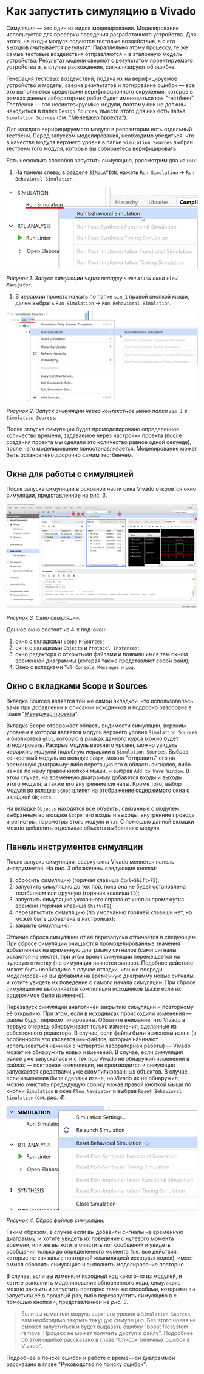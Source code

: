 # Как запустить симуляцию в Vivado

Симуляция — это один из видов моделирования. Моделирование используется для проверки поведения разработанного устройства. Для этого, на входы модуля подаются тестовые воздействия, а с его выходов считывается результат. Параллельно этому процессу, те же самые тестовые воздействия отправляются и в эталонную модель устройства. Результат модели сверяют с результатом проектируемого устройства и, в случае расхождения, сигнализируют об ошибке.

Генерация тестовых воздействий, подача их на верифицируемое устройство и модель, сверка результатов и логирование ошибок — все это выполняется средствами верификационного окружения, которое в рамках данных лабораторных работ будет именоваться как "тестбенч". Тестбенчи — это несинтезируемые модули, поэтому они не должны находиться в папке `Design Sources`, вместо этого для них есть папка `Simulation Sources` (см. ["Менеджер проекта"](03.%20Project%20manager.md)).

Для каждого верифицируемого модуля в репозитории есть отдельный тестбенч. Перед запуском моделирования, необходимо убедиться, что в качестве модуля верхнего уровня в папке `Simulation Sources` выбран тестбенч того модуля, который вы собираетесь верифицировать.

Есть несколько способов запустить симуляцию, рассмотрим два из них:

1. На панели слева, в разделе `SIMULATION`, нажать `Run Simulation` → `Run Behavioral Simulation`.

![../.pic/Vivado%20Basics/04.%20Simulation/fig_01.png](../.pic/Vivado%20Basics/04.%20Simulation/fig_01.png)

_Рисунок 1. Запуск симуляции через вкладку `SIMULATION` окна `Flow Navigator`._

1. В иерархии проекта нажать по папке `sim_1` правой кнопкой мыши, далее выбрать `Run Simulation` → `Run Behavioral Simulation`.

![../.pic/Vivado%20Basics/04.%20Simulation/fig_02.png](../.pic/Vivado%20Basics/04.%20Simulation/fig_02.png)

_Рисунок 2. Запуск симуляции через контекстное меню папки `sim_1` в `Simulation Sources`._

После запуска симуляции будет промоделировано определенное количество времени, задаваемое через настройки проекта (после создания проекта мы сделали это количество равное одной секунде), после чего моделирование приостанавливается. Моделирование может быть остановлено досрочно самим тестбенчем.

## Окна для работы с симуляцией

После запуска симуляции в основной части окна Vivado откроется окно симуляции, представленное на _рис. 3_.

![../.pic/Vivado%20Basics/04.%20Simulation/fig_03.png](../.pic/Vivado%20Basics/04.%20Simulation/fig_03.png)

_Рисунок 3. Окно симуляции._

Данное окно состоит из 4-х под-окон:

1. окно с вкладками `Scope` и `Sources`;
2. окно с вкладками `Objects` и `Protocol Instances`;
3. окно редактора с открытыми файлами и появившимся там окном временной диаграммы (которая также представляет собой файл);
4. Окно c вкладками `Tcl Console`, `Messages` и `Log`.

## Окно с вкладками Scope и Sources

Вкладка Sources является той же самой вкладкой, что использовалась вами при добавлении и описании исходников и подробно разобрана в главе "[Менеджер проекта](./03.%20Project%20manager.md)".

Вкладка Scope отображает область видимости симуляции, верхним уровнем в которой является модуль верхнего уровня `Simulation Sources` и библиотека `glbl`, которую в рамках данного курса можно будет игнорировать. Раскрыв модуль верхнего уровня, можно увидеть иерархию модулей подобную иерархии в `Simulation Sources`. Выбрав конкретный модуль во вкладке `Scope`, можно "отправить" его на временную диаграмму: либо перетащив его в область сигналов, либо нажав по нему правой кнопкой мыши, и выбрав `Add to Wave Window`. В этом случае, на временную диаграмму добавятся входы и выходы этого модуля, а также его внутренние сигналы. Кроме того, выбор модуля во вкладке `Scope` влияет на отображение содержимого окна с вкладкой `Objects`.

На вкладке `Objects` находятся все объекты, связанные с модулем, выбранным во вкладке `Scope`: его входы и выходы, внутренние провода и регистры, параметры этого модуля и т.п. С помощью данной вкладки можно добавлять отдельные объекты выбранного модуля.

## Панель инструментов симуляции

После запуска симуляции, вверху окна Vivado меняется панель инструментов. На _рис. 3_ обозначены следующие кнопки:

1. сбросить симуляцию (горячая клавиша `Ctrl+Shift+F5`);
2. запустить симуляцию до тех пор, пока она не будет остановлена тестбенчем или вручную (горячая клавиша `F3`);
3. запустить симуляцию указанного справа от кнопки промежутка времени (горячая клавиша `Shift+F2`);
4. перезапустить симуляцию (по умолчанию горячей клавиши нет, но может быть добавлена в настройках);
5. закрыть симуляцию.

Отличие сброса симуляции от её перезапуска отличается в следующем. При сбросе симуляции очищаются промоделированные значения добавленных на временную диаграмму сигналов (сами сигналы остаются на месте), при этом время симуляции перемещается на нулевую отметку (т.е симуляция начнется заново). Подобное действие может быть необходимо в случае отладки, или же посреди моделирования вы добавили на временную диаграмму новые сигналы, и хотите увидеть их поведение с самого начала симуляции. При сбросе симуляции не выполняется компиляция исходников (даже если их содержимое было изменено).

Перезапуск симуляции аналогичен закрытию симуляции и повторному её открытию. При этом, если в исходниках происходили изменения — файлы будут перекомпилированы. Обратите внимание, что Vivado в первую очередь обнаруживает только изменения, сделанные из собственного редактора. В случае, если файлы были изменены извне (в особенности это касается `mem`-файлов, которые начинают использоваться начиная с четвертой лабораторной работы) — Vivado может не обнаружить новых изменений. В случае, если симуляция ранее уже запускалась и с тех пор Vivado не обнаружил изменений в файлах — повторная компиляция, не производится и симуляция запускается средствами уже скомпилированных объектов. В случае, если изменения были сделаны извне, но Vivado их не обнаружил, можно очистить предыдущую сборку нажав правой кнопкой мыши по кнопки `Simulation` в окне `Flow Navigator` и выбрав `Reset Behavioral Simulation` (см. _рис. 4_).

![../.pic/Vivado%20Basics/04.%20Simulation/fig_04.png](../.pic/Vivado%20Basics/04.%20Simulation/fig_04.png)

_Рисунок 4. Сброс файлов симуляции._

Таким образом, в случае если вы добавили сигналы на временную диаграмму, и хотите увидеть их поведение с нулевого момента времени, или же вы хотите очистить лог сообщений и увидеть сообщения только до определенного момента (т.е. все действия, которые не связаны с повторной компиляцией исходных кодов), имеет смысл сбросить симуляцию и выполнить моделирование повторно.

В случае, если вы изменили исходный код какого-то из модулей, и хотите выполнить моделирование обновленного кода, симуляцию можно закрыть и запустить повторно теми же способами, которыми вы запустили её в прошлый раз, либо перезапустить симуляцию в с помощью кнопки `4`, представленной на _рис. 3_.

> Если вы изменили модуль верхнего уровня в `Simulation Sources`, вам необходимо закрыть текущую симуляцию. Без этого новая не сможет запуститься и будет выдавать ошибку "boost filesystem remove: Процесс не может получить доступ к файлу". Подробнее об этой ошибке рассказано в главе "Список типичных ошибок в Vivado".

Подробнее о поиске ошибок и работе с временной диаграммой рассказано в главе "Руководство по поиску ошибок".
